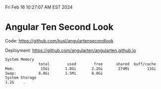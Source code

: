 Fri Feb 16 10:27:07 AM EST 2024

# Angular Ten Second Look

Code: https://github.com/kusl/angulartensecondlook

Deployment: https://github.com/angularten/angularten.github.io

```bash
System Memory
               total        used        free      shared  buff/cache   available
Mem:            15Gi       1.8Gi       2.2Gi       274Mi        11Gi        13Gi
Swap:          8.0Gi       1.5Mi       8.0Gi
System Storage
1.2G	.
```
```bash
